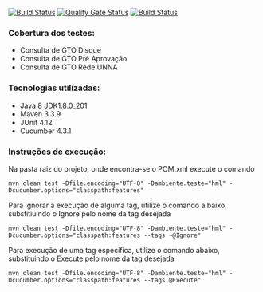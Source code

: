 [![Build Status](http://172.16.1.210:8080/job/at-consultagto/badge/icon)](http://172.16.1.210:8080/job/at-consultagto/)
[![Quality Gate Status](http://sonar.odontoprev.com.br/api/project_badges/measure?project=br.com.odontoprev.quality%3Aat-consultagto&metric=alert_status)](http://sonar.odontoprev.com.br/dashboard?id=br.com.odontoprev.quality%3Aat-consultagto)
[![Build Status](http://172.16.1.210:8080/job/at-sistemasportais-status/badge/icon?subject=QA&status=Joao%20Fialho&color=darkblue)](http://git.odontoprev.com.br/odp108603)

### Cobertura dos testes: ###

* Consulta de GTO Disque
* Consulta de GTO Pré Aprovação
* Consulta de GTO Rede UNNA

### Tecnologias utilizadas: ###

* Java 8 JDK1.8.0_201
* Maven 3.3.9
* JUnit 4.12
* Cucumber 4.3.1

### Instruções de execução: ###

Na pasta raiz do projeto, onde encontra-se o POM.xml execute o comando
```
mvn clean test -Dfile.encoding="UTF-8" -Dambiente.teste="hml" -Dcucumber.options="classpath:features"
```
Para ignorar a execução de alguma tag, utilize o comando a baixo, substitiuindo o Ignore pelo nome da tag desejada
```
mvn clean test -Dfile.encoding="UTF-8" -Dambiente.teste="hml" -Dcucumber.options="classpath:features --tags ~@Ignore"
```
Para execução de uma tag específica, utilize o comando abaixo, substituindo o Execute pelo nome da tag desejada
```
mvn clean test -Dfile.encoding="UTF-8" -Dambiente.teste="hml" -Dcucumber.options="classpath:features --tags @Execute"